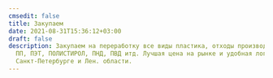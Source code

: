 ```yaml
---
cmsedit: false
title: Закупаем
date: 2021-08-31T15:36:12+03:00
draft: false
description: Закупаем на переработку все виды пластика, отходы производств. АБС,
  ПП, ПЭТ, ПОЛИСТИРОЛ, ПНД, ПВД итд. Лучшая цена на рынке и удобная логистика в
  Санкт-Петербурге и Лен. области.
---
```

